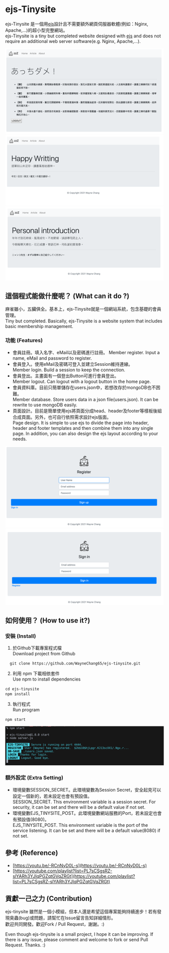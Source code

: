 # ejs-Tinysite
ejs-Tinysite 是一個用[ejs](https://ejs.co/)設計且不需要額外網頁伺服器軟體(例如：Nginx, Apache,...)的超小型完整網站。  
ejs-Tinysite is a tiny but completed website designed with [ejs](https://ejs.co/) and does not require an additional web server software(e.g. Nginx, Apache,...).  

![image](https://raw.githubusercontent.com/WayneChang65/ejs-tinysite/master/img/001.png)  
![image](https://raw.githubusercontent.com/WayneChang65/ejs-tinysite/master/img/002.png)  
![image](https://raw.githubusercontent.com/WayneChang65/ejs-tinysite/master/img/003.png)  

## 這個程式能做什麼呢？ (What can it do ?)  
麻雀雖小，五臟俱全。基本上，ejs-Tinysite就是一個網站系統，包含基礎的會員管理。  
Tiny but completed. Basically, ejs-Tinysite is a website system that includes basic membership management.  

### 功能 (Features)  
* 會員註冊。填入名字、eMail以及密碼進行註冊。
Member register. Input a name, eMail and password to register.  
* 會員登入。使用eMail及密碼可登入並建立Session維持連線。  
Member login. Build a session to keep the connection.  
* 會員登出。主畫面有一個登出Button可進行會員登出。  
Member logout. Can logout with a logout button in the home page.  
* 會員資料庫。目前只簡單儲存在users.json中，若想改存於mongoDB也不困難。  
Member database. Store users data in a json file(users.json). It can be rewrite to use mongoDB easily.  
* 頁面設計。目前是簡單使用ejs將頁面分成head、header及footer等樣板後組合成頁面。另外，也可自行依照需求設計ejs版面。  
Page design. It is simple to use ejs to divide the page into header, header and footer templates and then combine them into any single page. In addition, you can also design the ejs layout according to your needs.  

![image](https://raw.githubusercontent.com/WayneChang65/ejs-tinysite/master/img/004.png)  
![image](https://raw.githubusercontent.com/WayneChang65/ejs-tinysite/master/img/005.png)  

## 如何使用？ (How to use it?)  

### 安裝 (Install)
1. 於Github下載專案程式檔  
Download project from Github
```
  git clone https://github.com/WayneChang65/ejs-tinysite.git
```
2. 利用 npm 下載相依套件  
Use npm to install dependencies
```
cd ejs-tinysite
npm install
```
3. 執行程式  
Run program  
```
npm start
```
![image](https://raw.githubusercontent.com/WayneChang65/ejs-tinysite/master/img/006.png)  

### 額外設定 (Extra Setting)  
* 環境變數SESSION_SECRET。此環境變數為Session Secret，安全起見可以設定一個新的，若未設定也會有預設值。  
SESSION_SECRET. This environment variable is a session secret. For security, it can be set and there will be a default value if not set.  
* 環境變數EJS_TINYSITE_POST。此環境變數網站服務的Port，若未設定也會有預設值(8080)。  
EJS_TINYSITE_POST. This environment variable is the port of the service listening. It can be set and there will be a default value(8080) if not set.  

## 參考 (Reference)  
* [https://youtu.be/-RCnNyD0L-s](https://youtu.be/-RCnNyD0L-s)
* [https://youtube.com/playlist?list=PL7sCSgsRZ-slYARh3YJIqPGZqtGVqZRGt](https://youtube.com/playlist?list=PL7sCSgsRZ-slYARh3YJIqPGZqtGVqZRGt)  

## 貢獻一己之力 (Contribution)
ejs-tinysite 雖然是一個小模組，但本人還是希望這個專案能夠持續進步！若有發現臭蟲(bug)或問題，請幫忙在Issue留言告知詳細情形。  
歡迎共同開發。歡迎Fork / Pull Request，謝謝。:)  

Even though ejs-tinysite is a small project, I hope it can be improving. If there is any issue, please comment and welcome to fork or send Pull Request. Thanks. :)
